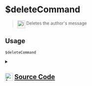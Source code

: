 # $deleteCommand
> <img align="top" src="https://upload.wikimedia.org/wikipedia/commons/thumb/e/e4/Infobox_info_icon.svg/160px-Infobox_info_icon.svg.png?20150409153300" alt="image" width="25" height="auto"> Deletes the author's message
## Usage
```
$deleteCommand
```
<details>
<summary>
    
## <img align="top" src="https://cdn4.iconfinder.com/data/icons/iconsimple-logotypes/512/github-512.png" alt="image" width="25" height="auto">  [Source Code](https://github.com/tryforge/ForgeScript-V2/blob/main/src/native/deleteCommand.ts)
    
</summary>
    
```ts
import { noop } from "lodash"
import { NativeFunction, Return } from "../structures"

export default new NativeFunction({
    name: "$deleteCommand",
    version: "1.2.0",
    description: "Deletes the author's message",
    unwrap: false,
    async execute(ctx) {
        await ctx.message?.delete().catch(noop)
        return Return.success()
    },
})
```
    
</details>